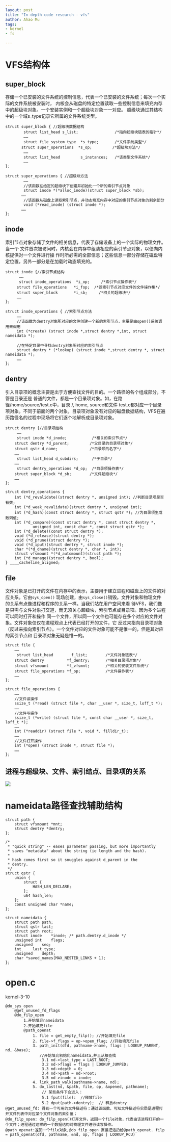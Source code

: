 ```yaml
---
layout: post
title: "In-depth code research - vfs"
author: Ahao Mu
tags:
- kernel
- fs

---
```


# VFS结构体
## super_block
存储一个已安装的文件系统的控制信息，代表一个已安装的文件系统；每次一个实际的文件系统被安装时， 内核会从磁盘的特定位置读取一些控制信息来填充内存中的超级块对象。一个安装实例和一个超级块对象一一对应。 超级块通过其结构中的一个域s_type记录它所属的文件系统类型。

```
struct super_block { //超级块数据结构
        struct list_head s_list;                /*指向超级块链表的指针*/
        ……
        struct file_system_type  *s_type;       /*文件系统类型*/
       struct super_operations  *s_op;         /*超级块方法*/
        ……
        struct list_head         s_instances;   /*该类型文件系统*/
        ……
};

struct super_operations { //超级块方法
        ……
        //该函数在给定的超级块下创建并初始化一个新的索引节点对象
        struct inode *(*alloc_inode)(struct super_block *sb);
       ……
        //该函数从磁盘上读取索引节点，并动态填充内存中对应的索引节点对象的剩余部分
        void (*read_inode) (struct inode *);
       ……
};
```

## inode 

索引节点对象存储了文件的相关信息，代表了存储设备上的一个实际的物理文件。当一个 文件首次被访问时，内核会在内存中组装相应的索引节点对象，以便向内核提供对一个文件进行操 作时所必需的全部信息；这些信息一部分存储在磁盘特定位置，另外一部分是在加载时动态填充的。

```
struct inode {//索引节点结构
      ……
      struct inode_operations  *i_op;     /*索引节点操作表*/
     struct file_operations   *i_fop;  /*该索引节点对应文件的文件操作集*/
     struct super_block       *i_sb;     /*相关的超级块*/
     ……
};

struct inode_operations { //索引节点方法
     ……
     //该函数为dentry对象所对应的文件创建一个新的索引节点，主要是由open()系统调用来调用
     int (*create) (struct inode *,struct dentry *,int, struct nameidata *);

     //在特定目录中寻找dentry对象所对应的索引节点
     struct dentry * (*lookup) (struct inode *,struct dentry *, struct nameidata *);
     ……
};

```
## dentry
引入目录项的概念主要是出于方便查找文件的目的。一个路径的各个组成部分，不管是目录还是 普通的文件，都是一个目录项对象。如，在路径/home/source/test.c中，目录 /, home, source和文件 test.c都对应一个目录项对象。不同于前面的两个对象，目录项对象没有对应的磁盘数据结构，VFS在遍 历路径名的过程中现场将它们逐个地解析成目录项对象。

```
struct dentry {//目录项结构
     ……
     struct inode *d_inode;           /*相关的索引节点*/
    struct dentry *d_parent;         /*父目录的目录项对象*/
    struct qstr d_name;              /*目录项的名字*/
    ……
     struct list_head d_subdirs;      /*子目录*/
    ……
     struct dentry_operations *d_op;  /*目录项操作表*/
    struct super_block *d_sb;        /*文件超级块*/
    ……
};

struct dentry_operations {
    int (*d_revalidate)(struct dentry *, unsigned int); //判断目录项是否有效;
    int (*d_weak_revalidate)(struct dentry *, unsigned int);
    int (*d_hash)(const struct dentry *, struct qstr *); //为目录项生成散列值;
    int (*d_compare)(const struct dentry *, const struct dentry *,
            unsigned int, const char *, const struct qstr *);
    int (*d_delete)(const struct dentry *);
    void (*d_release)(struct dentry *);
    void (*d_prune)(struct dentry *);
    void (*d_iput)(struct dentry *, struct inode *);
    char *(*d_dname)(struct dentry *, char *, int);
    struct vfsmount *(*d_automount)(struct path *);
    int (*d_manage)(struct dentry *, bool);
} ____cacheline_aligned;
```

## file
文件对象是已打开的文件在内存中的表示，主要用于建立进程和磁盘上的文件的对应关系。它由`sys_open()` 现场创建，由`sys_close()`销毁。文件对象和物理文件的关系有点像进程和程序的关系一样。当我们站在用户空间来看 待VFS，我们像是只需与文件对象打交道，而无须关心超级块，索引节点或目录项。因为多个进程可以同时打开和操作 同一个文件，所以同一个文件也可能存在多个对应的文件对象。文件对象仅仅在进程观点上代表已经打开的文件，它 反过来指向目录项对象（反过来指向索引节点）。一个文件对应的文件对象可能不是惟一的，但是其对应的索引节点和 目录项对象无疑是惟一的。

```
struct file {
    ……
     struct list_head        f_list;        /*文件对象链表*/
    struct dentry          *f_dentry;       /*相关目录项对象*/
    struct vfsmount        *f_vfsmnt;       /*相关的安装文件系统*/
    struct file_operations *f_op;           /*文件操作表*/
    ……
};

struct file_operations {
    ……
    //文件读操作
    ssize_t (*read) (struct file *, char __user *, size_t, loff_t *);
    ……
    //文件写操作
    ssize_t (*write) (struct file *, const char __user *, size_t, loff_t *);
    ……
    int (*readdir) (struct file *, void *, filldir_t);
    ……
    //文件打开操作
    int (*open) (struct inode *, struct file *);
    ……
};
```

## 进程与超级块、文件、索引结点、目录项的关系

![](http://images2017.cnblogs.com/blog/970272/201712/970272-20171202102931714-1829307099.png)




# nameidata路径查找辅助结构
```
struct path {
    struct vfsmount *mnt;
    struct dentry *dentry;
};
```

```
/*
 * "quick string" -- eases parameter passing, but more importantly
 * saves "metadata" about the string (ie length and the hash).
 *
 * hash comes first so it snuggles against d_parent in the
 * dentry.
 */
struct qstr {
    union {
        struct {
            HASH_LEN_DECLARE;
        };
        u64 hash_len;
    };
    const unsigned char *name;
};
```

```
struct nameidata {
    struct path path;
    struct qstr last;
    struct path root;
    struct inode    *inode; /* path.dentry.d_inode */
    unsigned int    flags;
    unsigned    seq;
    int     last_type;
    unsigned    depth;
    char *saved_names[MAX_NESTED_LINKS + 1];
};
```

# open.c 
kernel-3-10

```
@do_sys_open
	@get_unused_fd_flags
	@do_filp_open
		1.开始填充nameidata
		2.开始填充file
		@path_openat
			1. file = get_empty_filp(); //开始填充file
			2. file->f_flags = op->open_flag; //开始填充file
			3. path_init(dfd, pathname->name, flags | LOOKUP_PARENT, nd, &base); 
			   //开始填充初始化nameidata,并且从根查找
				3.1 nd->last_type = LAST_ROOT;
				3.2 nd->flags = flags | LOOKUP_JUMPED;
				3.3 nd->depth = 0;
				3.4 nd->path = nd->root;
				3.5 nd->inode = inode;
			4. link_path_walk(pathname->name, nd);
			5. do_last(nd, &path, file, op, &opened, pathname);
				// 某些条件下会进入：
				5.1 fput(file):  //释放file
				5.2 dput(path->dentry);  // 释放dentry
@get_unused_fd: 得到一个可用的文件描述符；通过该函数，可知文件描述符实质是进程打开文件列表中对应某个文件对象的索引值；
@do_filp_open: do_filp_open()打开文件，返回一个file对象，代表由该进程打开的一个文件；进程通过这样的一个数据结构对物理文件进行读写操作。
@path_openat:返回一个file对象,@do_filp_open 直接把活扔给@path_openat. filp = path_openat(dfd, pathname, &nd, op, flags | LOOKUP_RCU)

```
